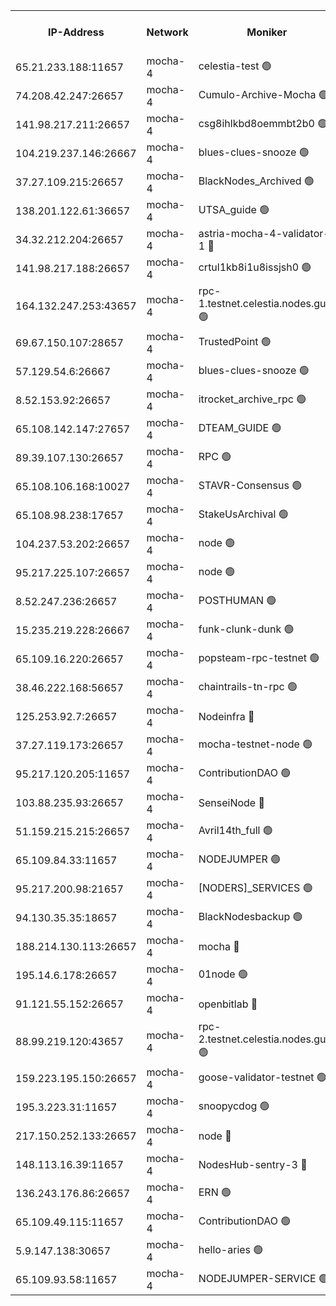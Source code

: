 


<table><tr><th>IP-Address</th><th>Network</th><th>Moniker</th><th>Latest Block Height</th><th>Earliest Block Height</th><th>Catching Up</th><th>Tx Index</th><th>Voting Power</th><th>Version</th><th>Scan Time</th></tr><tr><td>65.21.233.188:11657</td><td>mocha-4</td><td>celestia-test 🟢</td><td>4550540</td><td>0</td><td>False</td><td>on</td><td>0</td><td>3.3.1-mocha</td><td>2025-02-06T12:57:07.152016128UTC</td></tr><tr><td>74.208.42.247:26657</td><td>mocha-4</td><td>Cumulo-Archive-Mocha 🟢</td><td>4550509</td><td>1</td><td>False</td><td>on</td><td>0</td><td>3.3.1-mocha</td><td>2025-02-06T12:54:32.459902799UTC</td></tr><tr><td>141.98.217.211:26657</td><td>mocha-4</td><td>csg8ihlkbd8oemmbt2b0 🟢</td><td>4550510</td><td>1</td><td>False</td><td>on</td><td>0</td><td>3.3.0-mocha</td><td>2025-02-06T12:54:39.367319778UTC</td></tr><tr><td>104.219.237.146:26667</td><td>mocha-4</td><td>blues-clues-snooze 🟢</td><td>4550510</td><td>1</td><td>False</td><td>off</td><td>0</td><td>3.2.0-mocha</td><td>2025-02-06T12:54:40.084222409UTC</td></tr><tr><td>37.27.109.215:26657</td><td>mocha-4</td><td>BlackNodes_Archived 🟢</td><td>4550512</td><td>1</td><td>False</td><td>off</td><td>0</td><td>3.3.0-mocha</td><td>2025-02-06T12:54:46.582221283UTC</td></tr><tr><td>138.201.122.61:36657</td><td>mocha-4</td><td>UTSA_guide 🟢</td><td>4550512</td><td>1</td><td>False</td><td>on</td><td>0</td><td>3.3.1-mocha</td><td>2025-02-06T12:54:48.977829593UTC</td></tr><tr><td>34.32.212.204:26657</td><td>mocha-4</td><td>astria-mocha-4-validator-1 🔴</td><td>4550512</td><td>1</td><td>False</td><td>on</td><td>10509044</td><td>3.3.0-mocha</td><td>2025-02-06T12:54:49.298795462UTC</td></tr><tr><td>141.98.217.188:26657</td><td>mocha-4</td><td>crtul1kb8i1u8issjsh0 🟢</td><td>4550516</td><td>1</td><td>False</td><td>on</td><td>0</td><td>3.3.0-mocha</td><td>2025-02-06T12:55:10.530132599UTC</td></tr><tr><td>164.132.247.253:43657</td><td>mocha-4</td><td>rpc-1.testnet.celestia.nodes.guru 🟢</td><td>4550523</td><td>1</td><td>False</td><td>on</td><td>0</td><td>3.3.1-mocha</td><td>2025-02-06T12:55:41.457246050UTC</td></tr><tr><td>69.67.150.107:28657</td><td>mocha-4</td><td>TrustedPoint 🟢</td><td>4550527</td><td>1</td><td>False</td><td>on</td><td>0</td><td>3.3.0-mocha</td><td>2025-02-06T12:56:02.904573587UTC</td></tr><tr><td>57.129.54.6:26667</td><td>mocha-4</td><td>blues-clues-snooze 🟢</td><td>4550527</td><td>1</td><td>False</td><td>off</td><td>0</td><td>3.2.0-mocha</td><td>2025-02-06T12:56:05.693222637UTC</td></tr><tr><td>8.52.153.92:26657</td><td>mocha-4</td><td>itrocket_archive_rpc 🟢</td><td>4550532</td><td>1</td><td>False</td><td>on</td><td>0</td><td>3.3.1-mocha</td><td>2025-02-06T12:56:26.794343453UTC</td></tr><tr><td>65.108.142.147:27657</td><td>mocha-4</td><td>DTEAM_GUIDE 🟢</td><td>4550535</td><td>1</td><td>False</td><td>on</td><td>0</td><td>3.3.1-mocha</td><td>2025-02-06T12:56:42.203753483UTC</td></tr><tr><td>89.39.107.130:26657</td><td>mocha-4</td><td>RPC 🟢</td><td>4550535</td><td>1</td><td>False</td><td>on</td><td>0</td><td>3.3.1-mocha</td><td>2025-02-06T12:56:42.535307840UTC</td></tr><tr><td>65.108.106.168:10027</td><td>mocha-4</td><td>STAVR-Consensus 🟢</td><td>4550539</td><td>1</td><td>False</td><td>on</td><td>0</td><td>3.3.1-mocha</td><td>2025-02-06T12:57:02.328262799UTC</td></tr><tr><td>65.108.98.238:17657</td><td>mocha-4</td><td>StakeUsArchival 🟢</td><td>4550540</td><td>1</td><td>False</td><td>off</td><td>0</td><td>3.3.0-mocha</td><td>2025-02-06T12:57:07.842484941UTC</td></tr><tr><td>104.237.53.202:26657</td><td>mocha-4</td><td>node 🟢</td><td>4550540</td><td>1</td><td>False</td><td>on</td><td>0</td><td>3.0.0-mocha</td><td>2025-02-06T12:57:09.180826298UTC</td></tr><tr><td>95.217.225.107:26657</td><td>mocha-4</td><td>node 🟢</td><td>4550540</td><td>1</td><td>False</td><td>on</td><td>0</td><td>3.3.1-mocha</td><td>2025-02-06T12:57:10.349834797UTC</td></tr><tr><td>8.52.247.236:26657</td><td>mocha-4</td><td>POSTHUMAN 🟢</td><td>4550541</td><td>1</td><td>False</td><td>on</td><td>0</td><td>3.3.0-mocha</td><td>2025-02-06T12:57:15.355509349UTC</td></tr><tr><td>15.235.219.228:26667</td><td>mocha-4</td><td>funk-clunk-dunk 🟢</td><td>4550543</td><td>1</td><td>False</td><td>off</td><td>0</td><td>3.2.0-mocha</td><td>2025-02-06T12:57:24.637187192UTC</td></tr><tr><td>65.109.16.220:26657</td><td>mocha-4</td><td>popsteam-rpc-testnet 🟢</td><td>4550544</td><td>1</td><td>False</td><td>on</td><td>0</td><td>3.3.1-mocha</td><td>2025-02-06T12:57:29.661501275UTC</td></tr><tr><td>38.46.222.168:56657</td><td>mocha-4</td><td>chaintrails-tn-rpc 🟢</td><td>4550550</td><td>1</td><td>False</td><td>on</td><td>0</td><td>3.3.0-mocha</td><td>2025-02-06T12:58:02.622669374UTC</td></tr><tr><td>125.253.92.7:26657</td><td>mocha-4</td><td>Nodeinfra 🔴</td><td>4550518</td><td>2070001</td><td>False</td><td>on</td><td>500001</td><td>3.2.0</td><td>2025-02-06T12:55:16.383536213UTC</td></tr><tr><td>37.27.119.173:26657</td><td>mocha-4</td><td>mocha-testnet-node 🟢</td><td>4550539</td><td>2631379</td><td>False</td><td>on</td><td>0</td><td>3.3.0-mocha</td><td>2025-02-06T12:57:01.946289917UTC</td></tr><tr><td>95.217.120.205:11657</td><td>mocha-4</td><td>ContributionDAO 🟢</td><td>4550540</td><td>2723055</td><td>False</td><td>on</td><td>0</td><td>3.3.0-mocha</td><td>2025-02-06T12:57:09.604424933UTC</td></tr><tr><td>103.88.235.93:26657</td><td>mocha-4</td><td>SenseiNode 🔴</td><td>4550528</td><td>2968001</td><td>False</td><td>off</td><td>100008</td><td>3.3.0-mocha</td><td>2025-02-06T12:56:06.780392623UTC</td></tr><tr><td>51.159.215.215:26657</td><td>mocha-4</td><td>Avril14th_full 🟢</td><td>4550533</td><td>3022001</td><td>False</td><td>on</td><td>0</td><td>3.3.0-mocha</td><td>2025-02-06T12:56:33.685124043UTC</td></tr><tr><td>65.109.84.33:11657</td><td>mocha-4</td><td>NODEJUMPER 🟢</td><td>4550540</td><td>3214501</td><td>False</td><td>off</td><td>0</td><td>3.0.0-mocha</td><td>2025-02-06T12:57:09.971211999UTC</td></tr><tr><td>95.217.200.98:21657</td><td>mocha-4</td><td>[NODERS]_SERVICES 🟢</td><td>4550510</td><td>3453468</td><td>False</td><td>on</td><td>0</td><td>3.2.0-mocha</td><td>2025-02-06T12:54:38.960063046UTC</td></tr><tr><td>94.130.35.35:18657</td><td>mocha-4</td><td>BlackNodesbackup 🟢</td><td>4550551</td><td>3858501</td><td>False</td><td>on</td><td>0</td><td>3.0.0-mocha</td><td>2025-02-06T12:58:05.598875639UTC</td></tr><tr><td>188.214.130.113:26657</td><td>mocha-4</td><td>mocha 🔴</td><td>4550517</td><td>4163991</td><td>False</td><td>off</td><td>100001</td><td>3.3.0-mocha</td><td>2025-02-06T12:55:15.014869050UTC</td></tr><tr><td>195.14.6.178:26657</td><td>mocha-4</td><td>01node 🟢</td><td>4550532</td><td>4176001</td><td>False</td><td>on</td><td>0</td><td>3.3.0-mocha</td><td>2025-02-06T12:56:31.296974483UTC</td></tr><tr><td>91.121.55.152:26657</td><td>mocha-4</td><td>openbitlab 🔴</td><td>4550515</td><td>4177001</td><td>False</td><td>off</td><td>501058</td><td>3.1.1</td><td>2025-02-06T12:55:03.980664419UTC</td></tr><tr><td>88.99.219.120:43657</td><td>mocha-4</td><td>rpc-2.testnet.celestia.nodes.guru 🟢</td><td>4550538</td><td>4178037</td><td>False</td><td>on</td><td>0</td><td>3.3.1-mocha</td><td>2025-02-06T12:56:59.514879826UTC</td></tr><tr><td>159.223.195.150:26657</td><td>mocha-4</td><td>goose-validator-testnet 🟢</td><td>4550544</td><td>4180501</td><td>False</td><td>on</td><td>0</td><td>3.3.1-mocha</td><td>2025-02-06T12:57:32.848317157UTC</td></tr><tr><td>195.3.223.31:11657</td><td>mocha-4</td><td>snoopycdog 🟢</td><td>4550545</td><td>4208501</td><td>False</td><td>off</td><td>0</td><td>3.3.1-mocha</td><td>2025-02-06T12:57:37.327842383UTC</td></tr><tr><td>217.150.252.133:26657</td><td>mocha-4</td><td>node 🔴</td><td>4550535</td><td>4244833</td><td>False</td><td>off</td><td>100005</td><td>3.2.0</td><td>2025-02-06T12:56:44.917355123UTC</td></tr><tr><td>148.113.16.39:11657</td><td>mocha-4</td><td>NodesHub-sentry-3 🔴</td><td>4550528</td><td>4429594</td><td>False</td><td>on</td><td>107152</td><td>3.3.0-mocha</td><td>2025-02-06T12:56:09.774550723UTC</td></tr><tr><td>136.243.176.86:26657</td><td>mocha-4</td><td>ERN 🟢</td><td>4550540</td><td>4513501</td><td>False</td><td>off</td><td>0</td><td>3.3.1-mocha</td><td>2025-02-06T12:57:08.209940213UTC</td></tr><tr><td>65.109.49.115:11657</td><td>mocha-4</td><td>ContributionDAO 🟢</td><td>4550527</td><td>4544251</td><td>False</td><td>off</td><td>0</td><td>3.3.0-mocha</td><td>2025-02-06T12:56:03.307203278UTC</td></tr><tr><td>5.9.147.138:30657</td><td>mocha-4</td><td>hello-aries 🟢</td><td>4550525</td><td>4547501</td><td>False</td><td>off</td><td>0</td><td>3.2.0</td><td>2025-02-06T12:55:51.928222616UTC</td></tr><tr><td>65.109.93.58:11657</td><td>mocha-4</td><td>NODEJUMPER-SERVICE 🟢</td><td>4550551</td><td>4548501</td><td>False</td><td>off</td><td>0</td><td>3.0.0-mocha</td><td>2025-02-06T12:58:05.264852465UTC</td></tr></table>